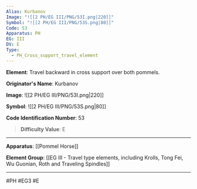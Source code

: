```yaml
---
Alias: Kurbanov
Image: "![[2 PH/EG III/PNG/53I.png|220]]"
Symbol: "![[2 PH/EG III/PNG/53S.png|80]]"
Code: 53
Apparatus: PH
EG: III
DV: E
Type:
  - PH_Cross_support_travel_element
---
```

**Element**: Travel backward in cross support over both pommels.

**Originator's Name**: Kurbanov

**Image**:
![[2 PH/EG III/PNG/53I.png|220]]

**Symbol**:
![[2 PH/EG III/PNG/53S.png|80]]

**Code Identification Number**: 53

>**Difficulty Value**: E

___
**Apparatus**: [[Pommel Horse]]

**Element Group**: [[EG III - Travel type elements, including Krolls, Tong Fei, Wu Guonian, Roth and Traveling Spindles]]
___
#PH #EG3 #E
